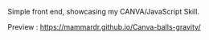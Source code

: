Simple front end, showcasing my CANVA/JavaScript Skill.

Preview : 
https://mammardr.github.io/Canva-balls-gravity/

